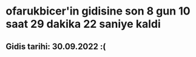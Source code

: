 # ofarukbicer'in gidisine son 8 gun 10 saat 29 dakika 22 saniye kaldi

## Gidis tarihi: 30.09.2022 :(
